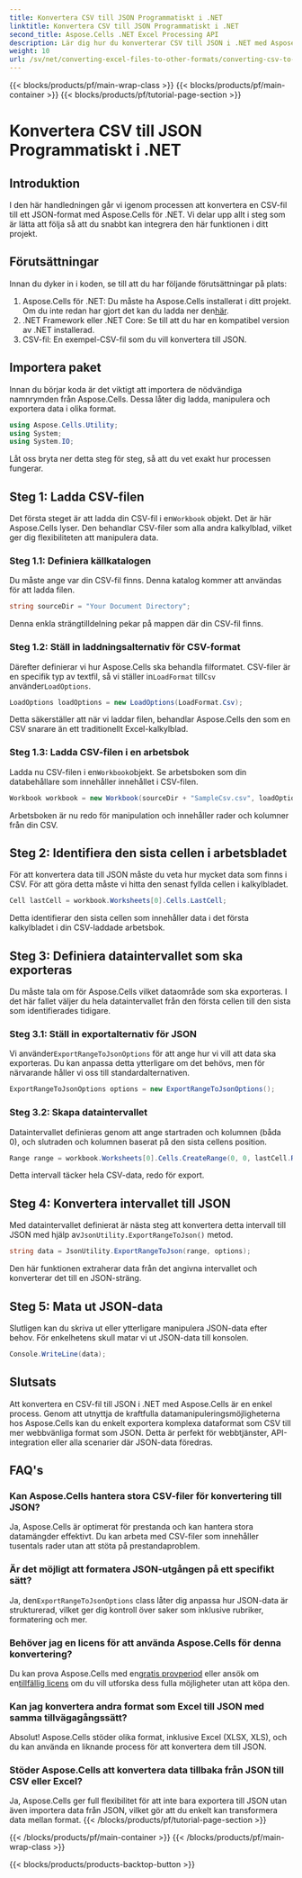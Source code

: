 ```yaml
---
title: Konvertera CSV till JSON Programmatiskt i .NET
linktitle: Konvertera CSV till JSON Programmatiskt i .NET
second_title: Aspose.Cells .NET Excel Processing API
description: Lär dig hur du konverterar CSV till JSON i .NET med Aspose.Cells. Steg-för-steg-guide för datatransformation med lätta att följa kodexempel.
weight: 10
url: /sv/net/converting-excel-files-to-other-formats/converting-csv-to-json/
---
```


{{< blocks/products/pf/main-wrap-class >}}
{{< blocks/products/pf/main-container >}}
{{< blocks/products/pf/tutorial-page-section >}}

# Konvertera CSV till JSON Programmatiskt i .NET

## Introduktion
I den här handledningen går vi igenom processen att konvertera en CSV-fil till ett JSON-format med Aspose.Cells för .NET. Vi delar upp allt i steg som är lätta att följa så att du snabbt kan integrera den här funktionen i ditt projekt.
## Förutsättningar
Innan du dyker in i koden, se till att du har följande förutsättningar på plats:
1.  Aspose.Cells för .NET: Du måste ha Aspose.Cells installerat i ditt projekt. Om du inte redan har gjort det kan du ladda ner den[här](https://releases.aspose.com/cells/net/).
2. .NET Framework eller .NET Core: Se till att du har en kompatibel version av .NET installerad.
3. CSV-fil: En exempel-CSV-fil som du vill konvertera till JSON.
## Importera paket
Innan du börjar koda är det viktigt att importera de nödvändiga namnrymden från Aspose.Cells. Dessa låter dig ladda, manipulera och exportera data i olika format.
```csharp
using Aspose.Cells.Utility;
using System;
using System.IO;
```
Låt oss bryta ner detta steg för steg, så att du vet exakt hur processen fungerar.
## Steg 1: Ladda CSV-filen
 Det första steget är att ladda din CSV-fil i en`Workbook` objekt. Det är här Aspose.Cells lyser. Den behandlar CSV-filer som alla andra kalkylblad, vilket ger dig flexibiliteten att manipulera data.
### Steg 1.1: Definiera källkatalogen
Du måste ange var din CSV-fil finns. Denna katalog kommer att användas för att ladda filen.
```csharp
string sourceDir = "Your Document Directory";
```
Denna enkla strängtilldelning pekar på mappen där din CSV-fil finns.
### Steg 1.2: Ställ in laddningsalternativ för CSV-format
 Därefter definierar vi hur Aspose.Cells ska behandla filformatet. CSV-filer är en specifik typ av textfil, så vi ställer in`LoadFormat` till`Csv` använder`LoadOptions`.
```csharp
LoadOptions loadOptions = new LoadOptions(LoadFormat.Csv);
```
Detta säkerställer att när vi laddar filen, behandlar Aspose.Cells den som en CSV snarare än ett traditionellt Excel-kalkylblad.
### Steg 1.3: Ladda CSV-filen i en arbetsbok
 Ladda nu CSV-filen i en`Workbook`objekt. Se arbetsboken som din databehållare som innehåller innehållet i CSV-filen.
```csharp
Workbook workbook = new Workbook(sourceDir + "SampleCsv.csv", loadOptions);
```
Arbetsboken är nu redo för manipulation och innehåller rader och kolumner från din CSV.
## Steg 2: Identifiera den sista cellen i arbetsbladet
För att konvertera data till JSON måste du veta hur mycket data som finns i CSV. För att göra detta måste vi hitta den senast fyllda cellen i kalkylbladet.
```csharp
Cell lastCell = workbook.Worksheets[0].Cells.LastCell;
```
Detta identifierar den sista cellen som innehåller data i det första kalkylbladet i din CSV-laddade arbetsbok.
## Steg 3: Definiera dataintervallet som ska exporteras
Du måste tala om för Aspose.Cells vilket dataområde som ska exporteras. I det här fallet väljer du hela dataintervallet från den första cellen till den sista som identifierades tidigare.
### Steg 3.1: Ställ in exportalternativ för JSON
 Vi använder`ExportRangeToJsonOptions` för att ange hur vi vill att data ska exporteras. Du kan anpassa detta ytterligare om det behövs, men för närvarande håller vi oss till standardalternativen.
```csharp
ExportRangeToJsonOptions options = new ExportRangeToJsonOptions();
```
### Steg 3.2: Skapa dataintervallet
Dataintervallet definieras genom att ange startraden och kolumnen (båda 0), och slutraden och kolumnen baserat på den sista cellens position.
```csharp
Range range = workbook.Worksheets[0].Cells.CreateRange(0, 0, lastCell.Row + 1, lastCell.Column + 1);
```
Detta intervall täcker hela CSV-data, redo för export.
## Steg 4: Konvertera intervallet till JSON
 Med dataintervallet definierat är nästa steg att konvertera detta intervall till JSON med hjälp av`JsonUtility.ExportRangeToJson()` metod.
```csharp
string data = JsonUtility.ExportRangeToJson(range, options);
```
Den här funktionen extraherar data från det angivna intervallet och konverterar det till en JSON-sträng.
## Steg 5: Mata ut JSON-data
Slutligen kan du skriva ut eller ytterligare manipulera JSON-data efter behov. För enkelhetens skull matar vi ut JSON-data till konsolen.
```csharp
Console.WriteLine(data);
```
## Slutsats
Att konvertera en CSV-fil till JSON i .NET med Aspose.Cells är en enkel process. Genom att utnyttja de kraftfulla datamanipuleringsmöjligheterna hos Aspose.Cells kan du enkelt exportera komplexa dataformat som CSV till mer webbvänliga format som JSON. Detta är perfekt för webbtjänster, API-integration eller alla scenarier där JSON-data föredras.
## FAQ's
### Kan Aspose.Cells hantera stora CSV-filer för konvertering till JSON?  
Ja, Aspose.Cells är optimerat för prestanda och kan hantera stora datamängder effektivt. Du kan arbeta med CSV-filer som innehåller tusentals rader utan att stöta på prestandaproblem.
### Är det möjligt att formatera JSON-utgången på ett specifikt sätt?  
 Ja, den`ExportRangeToJsonOptions` class låter dig anpassa hur JSON-data är strukturerad, vilket ger dig kontroll över saker som inklusive rubriker, formatering och mer.
### Behöver jag en licens för att använda Aspose.Cells för denna konvertering?  
 Du kan prova Aspose.Cells med en[gratis provperiod](https://releases.aspose.com/) eller ansök om en[tillfällig licens](https://purchase.aspose.com/temporary-license/) om du vill utforska dess fulla möjligheter utan att köpa den.
### Kan jag konvertera andra format som Excel till JSON med samma tillvägagångssätt?  
Absolut! Aspose.Cells stöder olika format, inklusive Excel (XLSX, XLS), och du kan använda en liknande process för att konvertera dem till JSON.
### Stöder Aspose.Cells att konvertera data tillbaka från JSON till CSV eller Excel?  
Ja, Aspose.Cells ger full flexibilitet för att inte bara exportera till JSON utan även importera data från JSON, vilket gör att du enkelt kan transformera data mellan format.
{{< /blocks/products/pf/tutorial-page-section >}}

{{< /blocks/products/pf/main-container >}}
{{< /blocks/products/pf/main-wrap-class >}}

{{< blocks/products/products-backtop-button >}}
